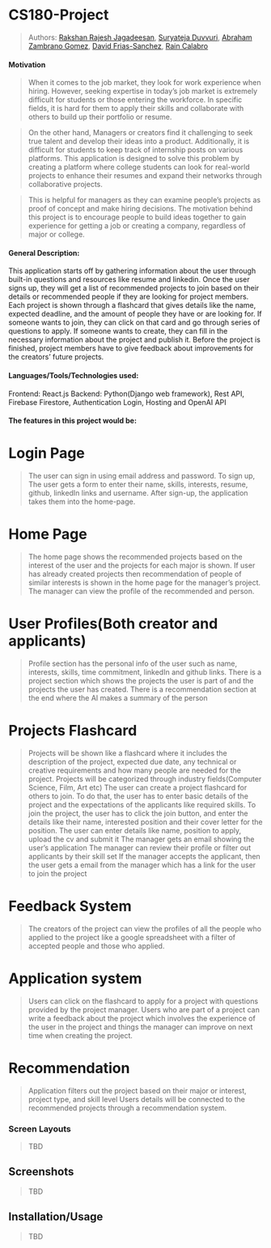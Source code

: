 
# CS180-Project
 <!-- > Your author list below should include links to all members GitHub (remove existing author). -->
 
 > Authors: [Rakshan Rajesh Jagadeesan](), [Suryateja Duvvuri](https://github.com/SuryatejaDuvvuri), 
 [Abraham Zambrano Gomez](), [David Frias-Sanchez](), [Rain Calabro]()

<!-- 
 > ## Expectations
 > * Each member of the group **must** be committing code regularly and make sure their code is correctly attributed to them. 
 > * **Each member of the group must actively participate in the Github Project board, and reviewing commited code.**
 -->
#### Motivation
>When it comes to the job market, they look for work experience when hiring. However, seeking expertise in today’s job market is extremely difficult for students or those entering the workforce. In specific fields, it is hard for them to apply their skills and collaborate with others to build up their portfolio or resume. 

> On the other hand, Managers or creators find it challenging to seek true talent and develop their ideas into a product. Additionally, it is difficult for students to keep track of internship posts on various platforms. This application is designed to solve this problem by creating a platform where college students can look for real-world projects to enhance their resumes and expand their networks through collaborative projects. 

> This is helpful for managers as they can examine people’s projects as proof of concept and make hiring decisions. The motivation behind this project is to encourage people to build ideas together to gain experience for getting a job or creating a company, regardless of major or college. 


#### General Description:
This application starts off by gathering information about the user through built-in questions and resources like resume and linkedin. Once the user signs up, they will get a list of recommended projects to join based on their details or recommended people if they are looking for project members. Each project is shown through a flashcard that gives details like the name, expected deadline, and the amount of people they have or are looking for. If someone wants to join, they can click on that card and go through series of questions to apply. If someone wants to create, they can fill in the necessary information about the project and publish it. Before the project is finished, project members have to give feedback about improvements for the creators’ future projects.



 #### Languages/Tools/Technologies used:

 Frontend: React.js
 Backend: Python(Django web framework), Rest API, Firebase Firestore, Authentication Login, Hosting and OpenAI API

 
#### The features in this project would be:


# Login Page
> The user can sign in using email address and password. To sign up, The user gets a form to enter their name, skills, interests, resume, github, linkedIn links and username. After sign-up, the application takes them into the home-page.


# Home Page
>  The home page shows the recommended projects based on the interest of the user and the projects for each major is shown. If user has already created projects then recommendation of people of similar interests is shown in the home page for the manager’s project. The manager can view the profile of the recommended and person. 


# User Profiles(Both creator and applicants)
> Profile section has the personal info of the user such as name, interests, skills, time commitment, linkedIn and github links. There is a project section which shows the projects the user is part of and the projects the user has created. There is a recommendation section at the end where the AI makes a summary of the person


# Projects Flashcard
> Projects will be shown like a flashcard where it includes the description of the project, expected due date, any technical or creative requirements and how many people are needed for the project.
> Projects will be categorized through industry fields(Computer Science, Film, Art etc)
 The user can create a project flashcard for others to join. To do that, the user has to enter basic details of the project and the expectations of the applicants like required skills. 
> To join the project, the user has to click the join button, and enter the details like their name, interested position and their cover letter for the position. 
> The user can enter details like name, position to apply, upload the cv and submit it
> The manager gets an email showing the user’s application 
> The manager can review their profile or filter out applicants by their skill set
If the manager accepts the applicant, then the user gets a email from the manager  which has a link for the user to join the project 

# Feedback System
> The creators of the project can view the profiles of all the people who applied to the project like a google spreadsheet with a filter of accepted people and those who applied.


# Application system
> Users can click on the flashcard to apply for a project with questions provided by the project manager. Users who are part of a project can write a feedback about the project which involves the experience of the user in the project and things the manager can improve on next time when creating the project.

# Recommendation
> Application filters out the project based on their major or interest, project type, and skill level
Users details will be connected to the recommended projects through a recommendation system.



 
 
### Screen Layouts

> TBD
 
 ## Screenshots

> TBD

 ## Installation/Usage

> TBD

